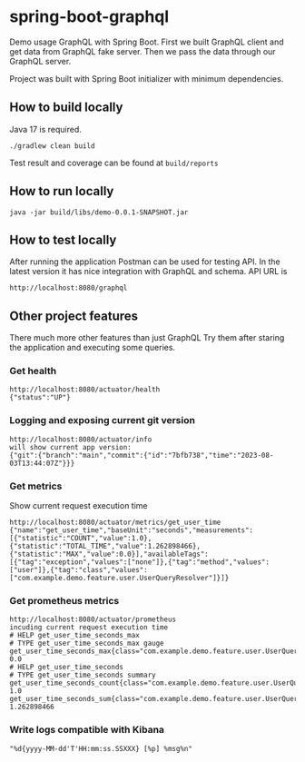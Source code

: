 # spring-boot-graphql

Demo usage GraphQL with Spring Boot.
First we built GraphQL client and get data from GraphQL fake server.
Then we pass the data through our GraphQL server.

Project was built with Spring Boot initializer with minimum dependencies.

## How to build locally

Java 17 is required.

```
./gradlew clean build
```

Test result and coverage can be found at `build/reports`

## How to run locally

```
java -jar build/libs/demo-0.0.1-SNAPSHOT.jar
```

## How to test locally

After running the application Postman can be used for testing API.
In the latest version it has nice integration with GraphQL and schema.
API URL is
```
http://localhost:8080/graphql
```

## Other project features

There much more other features than just GraphQL
Try them after staring the application and executing some queries.

### Get health
```
http://localhost:8080/actuator/health
{"status":"UP"}
```
### Logging and exposing current git version
```
http://localhost:8080/actuator/info
will show current app version:
{"git":{"branch":"main","commit":{"id":"7bfb738","time":"2023-08-03T13:44:07Z"}}}
```

### Get metrics
Show current request execution time
```
http://localhost:8080/actuator/metrics/get_user_time
{"name":"get_user_time","baseUnit":"seconds","measurements":[{"statistic":"COUNT","value":1.0},{"statistic":"TOTAL_TIME","value":1.262898466},{"statistic":"MAX","value":0.0}],"availableTags":[{"tag":"exception","values":["none"]},{"tag":"method","values":["user"]},{"tag":"class","values":["com.example.demo.feature.user.UserQueryResolver"]}]}
```
### Get prometheus metrics
```
http://localhost:8080/actuator/prometheus
incuding current request execution time
# HELP get_user_time_seconds_max  
# TYPE get_user_time_seconds_max gauge
get_user_time_seconds_max{class="com.example.demo.feature.user.UserQueryResolver",exception="none",method="user",} 0.0
# HELP get_user_time_seconds  
# TYPE get_user_time_seconds summary
get_user_time_seconds_count{class="com.example.demo.feature.user.UserQueryResolver",exception="none",method="user",} 1.0
get_user_time_seconds_sum{class="com.example.demo.feature.user.UserQueryResolver",exception="none",method="user",} 1.262898466
```
### Write logs compatible with Kibana
```
"%d{yyyy-MM-dd'T'HH:mm:ss.SSXXX} [%p] %msg%n"
```



